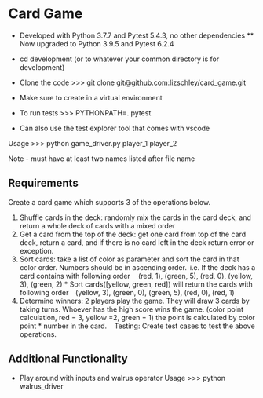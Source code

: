 # Card Game

* Developed with Python 3.7.7 and Pytest 5.4.3, no other dependencies
** Now upgraded to Python 3.9.5 and Pytest 6.2.4
* cd development (or to whatever your common directory is for development)
* Clone the code >>> git clone git@github.com:lizschley/card_game.git

* Make sure to create in a virtual environment
* To run tests >>> PYTHONPATH=. pytest
* Can also use the test explorer tool that comes with vscode

Usage >>> python game_driver.py player_1 player_2

Note - must have at least two names listed after file name

## Requirements

Create a card game which supports 3 of the operations below.
1. Shuffle cards in the deck: randomly mix the cards in the card deck, and return
a whole deck of cards with a mixed order
2. Get a card from the top of the deck: get one card from top of the card deck,
return a card, and if there is no card left in the deck return error or
exception. 
3. Sort cards: take a list of color as parameter and sort the card in that color
order. Numbers should be in ascending order. 
i.e. If the deck has a card contains with following order 
    (red, 1), (green, 5), (red, 0), (yellow, 3), (green, 2) 																															*
Sort cards([yellow, green, red]) will return the cards with following
order
    (yellow, 3), (green, 0), (green, 5), (red, 0), (red, 1) 
4. Determine winners: 2 players play the game. They will draw 3 cards by taking
turns.
Whoever has the high score wins the game. (color point calculation, red = 3,
yellow =2, green = 1) the point is calculated by color point * number in the
card.  
 
Testing: Create test cases to test the above operations.

## Additional Functionality
* Play around with inputs and walrus operator
Usage >>> python walrus_driver

